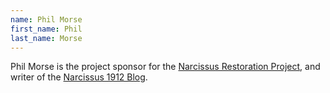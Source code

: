 ```yaml
---
name: Phil Morse
first_name: Phil
last_name: Morse
---
```


Phil Morse is the project sponsor for the [Narcissus Restoration Project](https://trolleymuseum.org/narcissus/), and writer of the [Narcissus 1912 Blog](https://narcissus1912.blogspot.com).

